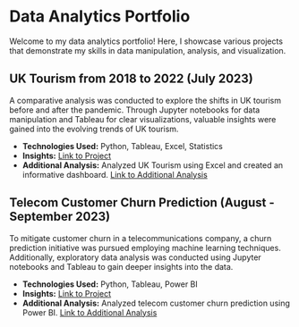 # Data Analytics Portfolio

Welcome to my data analytics portfolio! Here, I showcase various projects that demonstrate my skills in data manipulation, analysis, and visualization.

## UK Tourism from 2018 to 2022 (July 2023)
A comparative analysis was conducted to explore the shifts in UK tourism before and after the pandemic. Through Jupyter notebooks for data manipulation and Tableau for clear visualizations, valuable insights were gained into the evolving trends of UK tourism.

- **Technologies Used:** Python, Tableau, Excel, Statistics
- **Insights:** [Link to Project](https://github.com/soichi-berson/mid-bootcamp-project)
- **Additional Analysis:** Analyzed UK Tourism using Excel and created an informative dashboard. [Link to Additional Analysis](https://github.com/soichi-berson/Excel_UK_Tourism)

## Telecom Customer Churn Prediction (August - September 2023)
To mitigate customer churn in a telecommunications company, a churn prediction initiative was pursued employing machine learning techniques. Additionally, exploratory data analysis was conducted using Jupyter notebooks and Tableau to gain deeper insights into the data.

- **Technologies Used:** Python, Tableau, Power BI
- **Insights:** [Link to Project](https://github.com/soichi-berson/final_bootcamp_project)
- **Additional Analysis:** Analyzed telecom customer churn prediction using Power BI. [Link to Additional Analysis](https://github.com/soichi-berson/Practicing-Power-BI-Analyzing-Churned-Customers)
